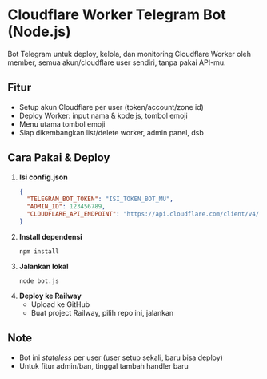 # Cloudflare Worker Telegram Bot (Node.js)

Bot Telegram untuk deploy, kelola, dan monitoring Cloudflare Worker oleh member, semua akun/cloudflare user sendiri, tanpa pakai API-mu.

## Fitur
- Setup akun Cloudflare per user (token/account/zone id)
- Deploy Worker: input nama & kode js, tombol emoji
- Menu utama tombol emoji
- Siap dikembangkan list/delete worker, admin panel, dsb

## Cara Pakai & Deploy

1. **Isi config.json**
   ```json
   {
     "TELEGRAM_BOT_TOKEN": "ISI_TOKEN_BOT_MU",
     "ADMIN_ID": 123456789,
     "CLOUDFLARE_API_ENDPOINT": "https://api.cloudflare.com/client/v4/accounts"
   }
   ```
2. **Install dependensi**
   ```
   npm install
   ```
3. **Jalankan lokal**
   ```
   node bot.js
   ```
4. **Deploy ke Railway**
   - Upload ke GitHub
   - Buat project Railway, pilih repo ini, jalankan

## Note
- Bot ini _stateless_ per user (user setup sekali, baru bisa deploy)
- Untuk fitur admin/ban, tinggal tambah handler baru
